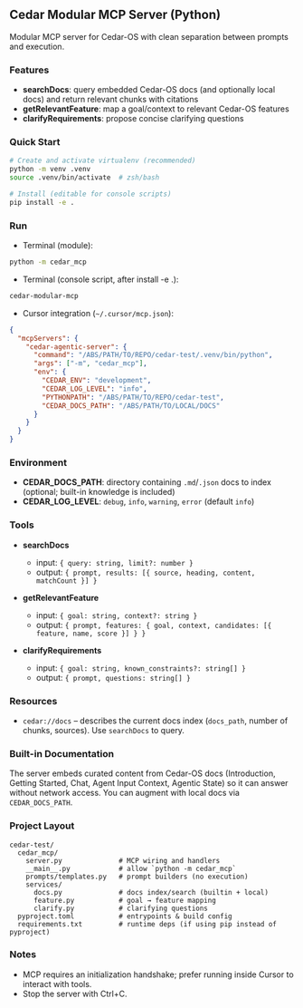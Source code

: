 ## Cedar Modular MCP Server (Python)

Modular MCP server for Cedar-OS with clean separation between prompts and execution.

### Features
- **searchDocs**: query embedded Cedar-OS docs (and optionally local docs) and return relevant chunks with citations
- **getRelevantFeature**: map a goal/context to relevant Cedar-OS features
- **clarifyRequirements**: propose concise clarifying questions

### Quick Start
```bash
# Create and activate virtualenv (recommended)
python -m venv .venv
source .venv/bin/activate  # zsh/bash

# Install (editable for console scripts)
pip install -e .
```

### Run
- Terminal (module):
```bash
python -m cedar_mcp
```

- Terminal (console script, after install -e .):
```bash
cedar-modular-mcp
```

- Cursor integration (`~/.cursor/mcp.json`):
```json
{
  "mcpServers": {
    "cedar-agentic-server": {
      "command": "/ABS/PATH/TO/REPO/cedar-test/.venv/bin/python",
      "args": ["-m", "cedar_mcp"],
      "env": {
        "CEDAR_ENV": "development",
        "CEDAR_LOG_LEVEL": "info",
        "PYTHONPATH": "/ABS/PATH/TO/REPO/cedar-test",
        "CEDAR_DOCS_PATH": "/ABS/PATH/TO/LOCAL/DOCS" 
      }
    }
  }
}
```

### Environment
- **CEDAR_DOCS_PATH**: directory containing `.md`/`.json` docs to index (optional; built-in knowledge is included)
- **CEDAR_LOG_LEVEL**: `debug`, `info`, `warning`, `error` (default `info`)

### Tools
- **searchDocs**
  - input: `{ query: string, limit?: number }`
  - output: `{ prompt, results: [{ source, heading, content, matchCount }] }`

- **getRelevantFeature**
  - input: `{ goal: string, context?: string }`
  - output: `{ prompt, features: { goal, context, candidates: [{ feature, name, score }] } }`

- **clarifyRequirements**
  - input: `{ goal: string, known_constraints?: string[] }`
  - output: `{ prompt, questions: string[] }`

### Resources
- `cedar://docs` – describes the current docs index (`docs_path`, number of chunks, sources). Use `searchDocs` to query.

### Built-in Documentation
The server embeds curated content from Cedar-OS docs (Introduction, Getting Started, Chat, Agent Input Context, Agentic State) so it can answer without network access. You can augment with local docs via `CEDAR_DOCS_PATH`.

### Project Layout
```text
cedar-test/
  cedar_mcp/
    server.py              # MCP wiring and handlers
    __main__.py            # allow `python -m cedar_mcp`
    prompts/templates.py   # prompt builders (no execution)
    services/
      docs.py              # docs index/search (builtin + local)
      feature.py           # goal → feature mapping
      clarify.py           # clarifying questions
  pyproject.toml           # entrypoints & build config
  requirements.txt         # runtime deps (if using pip instead of pyproject)
```

### Notes
- MCP requires an initialization handshake; prefer running inside Cursor to interact with tools.
- Stop the server with Ctrl+C.


